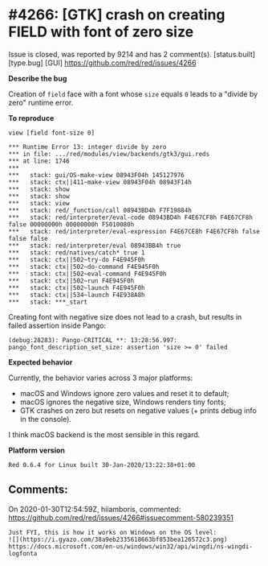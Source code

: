 
#4266: [GTK] crash on creating FIELD with font of zero size
================================================================================
Issue is closed, was reported by 9214 and has 2 comment(s).
[status.built] [type.bug] [GUI]
<https://github.com/red/red/issues/4266>

**Describe the bug**

Creation of `field` face with a font whose `size` equals `0` leads to a "divide by zero" runtime error.

**To reproduce**

```red
view [field font-size 0]
```
```
*** Runtime Error 13: integer divide by zero
*** in file: .../red/modules/view/backends/gtk3/gui.reds
*** at line: 1746
***
***   stack: gui/OS-make-view 08943F04h 145127976
***   stack: ctx||411~make-view 08943F04h 08943F14h
***   stack: show
***   stack: show
***   stack: view
***   stack: red/_function/call 08943BD4h F7F19884h
***   stack: red/interpreter/eval-code 08943BD4h F4E67CF8h F4E67CF8h false 00000000h 00000000h F5010080h
***   stack: red/interpreter/eval-expression F4E67CE8h F4E67CF8h false false false
***   stack: red/interpreter/eval 08943BB4h true
***   stack: red/natives/catch* true 1
***   stack: ctx||502~try-do F4E945F0h
***   stack: ctx||502~do-command F4E945F0h
***   stack: ctx||502~eval-command F4E945F0h
***   stack: ctx||502~run F4E945F0h
***   stack: ctx||502~launch F4E945F0h
***   stack: ctx||534~launch F4E938A8h
***   stack: ***_start
```

Creating font with negative size does not lead to a crash, but results in failed assertion inside Pango:

```
(debug:28283): Pango-CRITICAL **: 13:28:56.997: pango_font_description_set_size: assertion 'size >= 0' failed
```

**Expected behavior**

Currently, the behavior varies across 3 major platforms:

* macOS and Windows ignore zero values and reset it to default;
* macOS ignores the negative size, Windows renders tiny fonts;
* GTK crashes on zero but resets on negative values (+ prints debug info in the console).

I think macOS backend is the most sensible in this regard.

**Platform version**

```
Red 0.6.4 for Linux built 30-Jan-2020/13:22:38+01:00
```



Comments:
--------------------------------------------------------------------------------

On 2020-01-30T12:54:59Z, hiiamboris, commented:
<https://github.com/red/red/issues/4266#issuecomment-580239351>

    Just FYI, this is how it works on Windows on the OS level:
    ![](https://i.gyazo.com/38a9eb2335618663bf853bea126572c3.png)
    https://docs.microsoft.com/en-us/windows/win32/api/wingdi/ns-wingdi-logfonta

